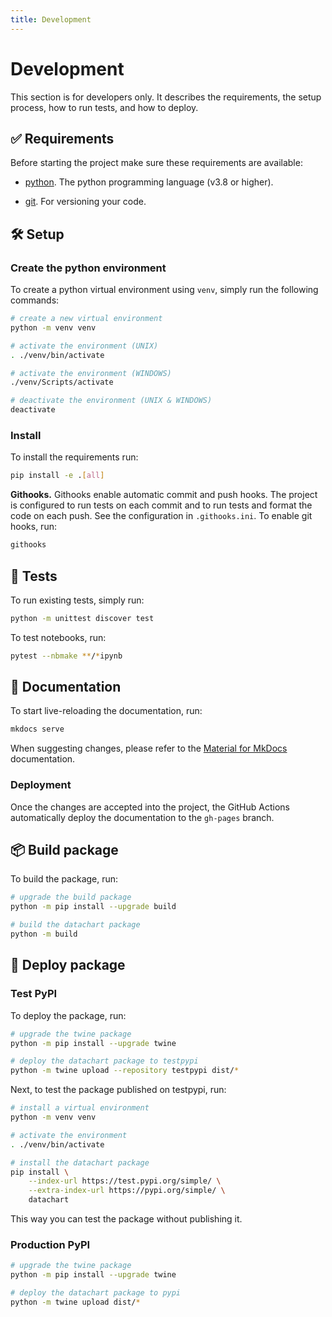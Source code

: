 ```yaml
---
title: Development
---
```


# Development

This section is for developers only. It describes the requirements, the setup process, how to run tests, and how to deploy.

## ✅ Requirements
Before starting the project make sure these requirements are available:

- [python][python]. The python programming language (v3.8 or higher).

- [git][git]. For versioning your code.


## 🛠️ Setup

### Create the python environment

To create a python virtual environment using `venv`, simply run the following
commands:

```bash
# create a new virtual environment
python -m venv venv

# activate the environment (UNIX)
. ./venv/bin/activate

# activate the environment (WINDOWS)
./venv/Scripts/activate

# deactivate the environment (UNIX & WINDOWS)
deactivate
```

### Install

To install the requirements run:

```bash
pip install -e .[all]
```

**Githooks.** Githooks enable automatic commit and push hooks. The project is configured to run tests on each commit and to run tests and format the code on each push. See the configuration in `.githooks.ini`. To enable git hooks, run:

```bash
githooks
```


## 🧪 Tests

To run existing tests, simply run:

```bash
python -m unittest discover test
```

To test notebooks, run:

```bash
pytest --nbmake **/*ipynb
```

## 📝 Documentation

To start live-reloading the documentation, run:

```bash
mkdocs serve
```

When suggesting changes, please refer to the [Material for MkDocs] documentation.

### Deployment

Once the changes are accepted into the project, the GitHub Actions automatically
deploy the documentation to the `gh-pages` branch.

## 📦️ Build package

To build the package, run:

```bash
# upgrade the build package
python -m pip install --upgrade build

# build the datachart package
python -m build
```

## 🚀 Deploy package

### Test PyPI

To deploy the package, run:

```bash
# upgrade the twine package
python -m pip install --upgrade twine

# deploy the datachart package to testpypi
python -m twine upload --repository testpypi dist/*
```

Next, to test the package published on testpypi, run:

```bash
# install a virtual environment
python -m venv venv

# activate the environment
. ./venv/bin/activate

# install the datachart package
pip install \
    --index-url https://test.pypi.org/simple/ \
    --extra-index-url https://pypi.org/simple/ \
    datachart
```
This way you can test the package without publishing it.

### Production PyPI

```bash
# upgrade the twine package
python -m pip install --upgrade twine

# deploy the datachart package to pypi
python -m twine upload dist/*
```

[python]: https://www.python.org/
[git]: https://git-scm.com/
[Material for MkDocs]: https://squidfunk.github.io/mkdocs-material/getting-started/
